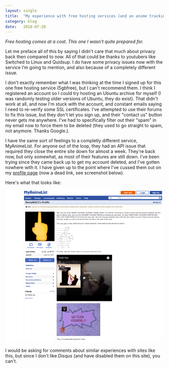 ```yaml
---
layout: single
title:  "My experience with free hosting services (and an anime tracking site)"
category: blog
date:   2018-07-28
---
```


*Free hosting comes at a cost. This one I wasn't quite prepared for.*



Let me preface all of this by saying I didn't care that much about privacy back then compared to now. All of that could be thanks to youtubers like Switched to Linux and Quidsup. I do have some privacy issues now with the service I'm going to mention, and also because of a completely different issue.

I don't exactly remember what I was thinking at the time I signed up for this one free hosting service (5gbfree), but I can't recommend them. I think I registered an account so I could try hosting an Ubuntu archive for myself (I was randomly testing older versions of Ubuntu, they do exist). That didn't work at all, and now I'm stuck with the account, and constant emails saying I need to re-verify some SSL certificates. I've attempted to use their forums to fix this issue, but they don't let you sign up, and their "contact us" button never gets me anywhere. I've had to specifically filter out their "spam" in my email now to force them to be deleted (they used to go straight to spam, not anymore. Thanks Google.).

I have the same sort of feelings to a completly different service, MyAnimeList. For anyone out of the loop, they had an API issue that required they close the entire site down for almost a week. They're back now, but only somewhat, as most of their features are still down. I've been trying since they came back up to get my account deleted, and I've gotten nowhere with it. I have given up to the point where I've cussed them out on my [profile page](https://myanimelist.net/profile/SheepKid12) (now a dead link, see screenshot below).

Here's what that looks like:

![](/assets/images/posts/screenshot-mal-profile.png)


I would be asking for comments about similar experiences with sites like this, but since I don't like Disqus (and have disabled them on this site), you can't.
